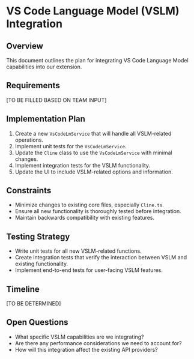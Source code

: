 # VS Code Language Model (VSLM) Integration

## Overview

This document outlines the plan for integrating VS Code Language Model capabilities into our extension.

## Requirements

[TO BE FILLED BASED ON TEAM INPUT]

## Implementation Plan

1. Create a new `VsCodeLmService` that will handle all VSLM-related operations.
2. Implement unit tests for the `VsCodeLmService`.
3. Update the `Cline` class to use the `VsCodeLmService` with minimal changes.
4. Implement integration tests for the VSLM functionality.
5. Update the UI to include VSLM-related options and information.

## Constraints

- Minimize changes to existing core files, especially `Cline.ts`.
- Ensure all new functionality is thoroughly tested before integration.
- Maintain backwards compatibility with existing features.

## Testing Strategy

- Write unit tests for all new VSLM-related functions.
- Create integration tests that verify the interaction between VSLM and existing functionality.
- Implement end-to-end tests for user-facing VSLM features.

## Timeline

[TO BE DETERMINED]

## Open Questions

- What specific VSLM capabilities are we integrating?
- Are there any performance considerations we need to account for?
- How will this integration affect the existing API providers?

